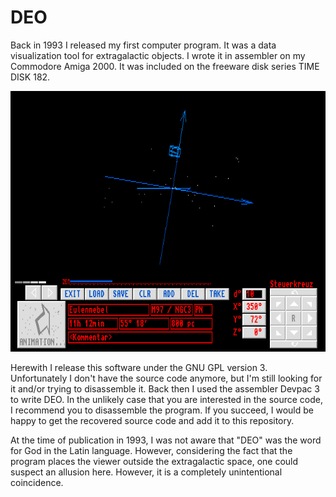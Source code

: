 # DEO

Back in 1993 I released my first computer program. It was a data visualization tool for extragalactic objects. I wrote it in assembler on my Commodore Amiga 2000. It was included on the freeware disk series TIME DISK 182.

![DEO animated GIF](deo1.gif)

Herewith I release this software under the GNU GPL version 3. Unfortunately I don't have the source code anymore, but I'm still looking for it and/or trying to disassemble it. Back then I used the assembler Devpac 3 to write DEO. In the unlikely case that you are interested in the source code, I recommend you to disassemble the program. If you succeed, I would be happy to get the recovered source code and add it to this repository. 

At the time of publication in 1993, I was not aware that "DEO" was the word for God in the Latin language. However, considering the fact that the program places the viewer outside the extragalactic space, one could suspect an allusion here. However, it is a completely unintentional coincidence.
